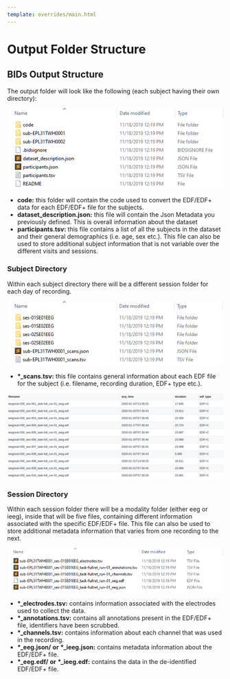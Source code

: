 ```yaml
---
template: overrides/main.html
---
```


# Output Folder Structure

## BIDs Output Structure

The output folder will look like the following (each subject having their own directory):

  <center><img src="../img/dir_structure_01.png" alt="drawing"/></center>

  * **code:** this folder will contain the code used to convert the EDF/EDF+ data for each EDF/EDF+ file for the subjects.
  * **dataset_description.json:** this file will contain the Json Metadata you previously defined. This is overall information about the dataset
  * **participants.tsv:** this file contains a list of all the subjects in the dataset and their general demographics (i.e. age, sex etc.). This file can also be used to store additional subject information that is not variable over the different visits and sessions. 

### Subject Directory

Within each subject directory there will be a different session folder for each day of recording.
  
   <center><img src="../img/sub_dir_structure_01.png" alt="drawing"/></center>

  * **\*_scans.tsv:** this file contains general information about each EDF file for the subject (i.e. filename, recording duration, EDF+ type etc.).

  <center><img src="../img/scans_tsv.png" alt="drawing"/></center>

### Session Directory

Within each session folder there will be a modality folder (either eeg or ieeg), inside that will be five files, containing different information associated with the specific EDF/EDF+ file. This file can also be used to store additional metadata information that varies from one recording to the next.

   <center><img src="../img/ses_dir_structure_01.png" alt="drawing"/></center>

  * **\*_electrodes.tsv:** contains information associated with the electrodes used to collect the data.
  * **\*_annotations.tsv:** contains all annotations present in the EDF/EDF+ file, identifiers have been scrubbed.
  * **\*_channels.tsv:** contains information about each channel that was used in the recording.
  * **\*_eeg.json/** **or** **\*_ieeg.json:** contains metadata information about the EDF/EDF+ file.
  * **\*_eeg.edf/** **or** **\*_ieeg.edf:** contains the data in the de-identified EDF/EDF+ file.

<br><br>